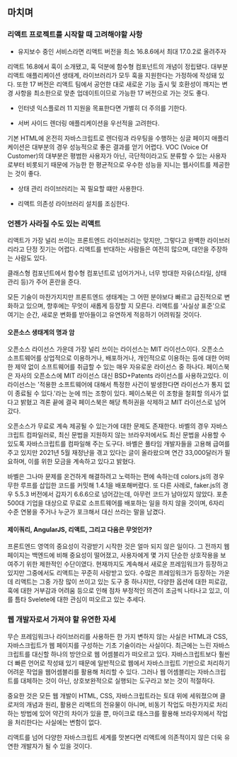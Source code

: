 ## 마치며

### 리액트 프로젝트를 시작할 때 고려해야할 사항

- 유지보수 중인 서비스라면 리액트 버전을 최소 16.8.6에서 최대 17.0.2로 올려주자

리액트 16.8에서 훅이 소개됐고, 훅 덕분에 함수형 컴포넌트의 개념이 정립됐다. 대부분 리액트 애플리케이션 생태계, 라이브러리가 모두 훅을 지원한다는 가정하에 작성돼 있다.
또한 17 버전은 리액트 팀에서 공언한 대로 새로운 기능 출시 및 호환성이 깨지는 변경 사항을 최소한으로 맞춘 업데이트이므로 가능한 17 버전으로 가는 것도 좋다.

- 인터넷 익스플로러 11 지원을 목표한다면 가별히 더 주의를 기한다.

- 서버 사이드 렌더링 애플리케이션을 우선적을 고려한다.

기본 HTML에 온전히 자바스크립트로 렌더링과 라우팅을 수행하는 싱글 페이지 애플리케이션은 대부분의 경우 성능적으로 좋은 결과를 얻기 어렵다.
VOC (Voice Of Customer)의 대부분은 평범한 사용자가 아닌, 극단적이라고도 분류할 수 있는 사용자로부터 비롯되기 때문에 가능한 한 평균적으로 우수한 성능을 지니는 웹사이트를 제공한는 것이 좋다.

- 상태 관리 라이브러리는 꼭 필요할 떄만 사용한다.

- 리액트 의존성 라이브러리 설치를 조심한다.

### 언젠가 사라질 수도 있는 리액트

리액트가 가장 널리 쓰이는 프론트엔드 라이브러리는 맞지만, 그렇다고 완벽한 라이브러리라고 단정 짓기는 어렵다.
리액트를 반대하는 사람들은 여전히 많으며, 대안을 주장하는 사람도 있다.

클래스형 컴포넌트에서 함수형 컴포넌트로 넘어가거나, 너무 방대한 자유(스타일, 상태 관리 등)가 주어 혼란을 준다.

모든 기술이 마찬가지지만 프론트엔드 생태계는 그 어떤 분야보다 빠르고 급진적으로 변화하고 있으며, 향후에는 무엇이 새롭게 등장할 지 모른다.
리액트를 '사실상 표준'으로 여기는 순간, 새로운 변화를 받아들이고 유연하게 적응하기 어려워질 것이다.

#### 오픈소스 생태계의 명과 암

오픈소스 라이선스 가운데 가장 널리 쓰이는 라이선스는 MIT 라이선스이다. 오픈소스 소프트웨어를 상업적으로 이용하거나, 배포하거나, 개인적으로 이용하는 등에 대한 어떠한 제약 없이 소프트웨어를 취급할 수 있는 매우 자유로운 라이선스 중 하나다.
페이스북은 자사의 오픈소스에 MIT 라이선스 대신 BSD+Patents 라이선스를 사용하고있다. 이 라이선스는 '적용한 소프트웨어에 대해서 특정한 사건이 발생한다면 라이선스가 통지 없이 종료될 수 있다.'라는 눈에 띄는 조항이 있다.
페이스북은 이 조항을 철회할 의사가 없다고 밝혔고 격론 끝에 결국 페이스북은 해당 특허권을 삭제하고 MIT 라이선스로 넘어갔다.

오픈소스가 무료로 계속 제공될 수 있는가에 대한 문제도 존재한다.
바벨의 경우 자바스크립트 컴파일러로, 최신 문법을 지원하지 않는 브라우저에서도 최신 문법을 사용할 수 있도록 자바스크립트를 컴파일해 주는 도구다. 바벨은 풀타임 개발자들을 고용해 급여를 주고 있지만 2021년 5월 재정난을 겪고 있다는 글이 올라왔으며 연간 33,000달러가 필요하며, 이를 위한 모금을 계속하고 있다고 밝혔다.

바벨은 그나마 문제를 온건하게 해결하려고 노력하는 편에 속하는데 colors.js의 경우 무한 루프를 삽입한 코드를 커밋해 1.4.1을 배포해버렸다.
또 다른 사례로, faker.js의 경우 5.5.3 버전에서 갑자기 6.6.6으로 넘어갔는데, 아무런 코드가 남아있지 않았다. 포춘 500대 기업을 대상으로 무료로 소프트웨어를 배포하는 일을 하지 않을 것이며, 6자리 수준 연봉을 주거나 누군가 포크해서 대신 쓰라는 말을 남겼다.

#### 제이쿼리, AngularJS, 리액트, 그리고 다음은 무엇인가?

프론트엔드 영역의 중요성이 각광받기 시작한 것은 얼마 되지 않은 일이다. 그 전까지 웹페이지는 백엔드에 비해 중요성이 떨어졌고, 사용자에게 몇 가지 단순한 상호작용을 보여주기 위한 제한적인 수단이였다.
현재까지도 계속해서 새로운 프레임워크가 등장하고 있지만 그중에서도 리액트는 꾸준히 사랑받고 있다.
수많은 프레임워크가 등장하는 가운데 리액트는 그중 가장 많이 쓰이고 있는 도구 중 하나지만, 다양한 옵션에 대한 피로감, 훅에 대한 거부감과 어려움 등으로 인해 점차 부정적인 의견이 조금씩 나타나고 있고, 이를 틈타 Svelete에 대한 관심이 떠오르고 있는 추세다.

### 웹 개발자로서 가져야 할 유연한 자세

무슨 프레임워크나 라이브러리를 사용하든 한 가지 변하지 않는 사실은 HTML과 CSS, 자바스크립트가 웹 페이지를 구성하는 기초 기술이라는 사실이다.
최근에는 느린 자바스크립트를 대신할 하나의 방안으로 웹 어셈블리가 떠오르고 있다. 자바스크립트보다 훨씬 더 빠른 언어로 작성돼 있기 때문에 일반적으로 웹에서 자바스크립트 기반으로 처리하기 어려운 작업을 웹어셈블리를 활용해 처리할 수 있다.
그러나 웹 어셈블리는 자바스크립트를 대체하는 것이 아닌, 상호보완적으로 실행되는 도구라고 보는 것이 적절하다.

중요한 것은 모든 웹 개발이 HTML, CSS, 자바스크립트라는 토대 위에 세워졌으며 클로저의 개념과 원리, 활용은 리액트의 전유물이 아니며, 비동기 작업도 마찬가지로 처리하는 방법에 있어 약간의 차이가 있을 뿐, 마이크로 태스크를 활용해 브라우저에서 작업을 처리한다는 사실에는 변함이 없다.

리액트를 넘어 다양한 자바스크립트 세계를 맛본다면 리액트에 의존적이지 않은 더욱 유연한 개발자가 될 수 있을 것이다.
